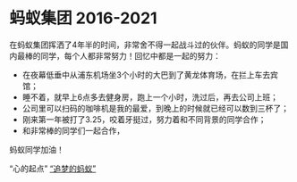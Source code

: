 # 蚂蚁集团 2016-2021

在蚂蚁集团挥洒了4年半的时间，非常舍不得一起战斗过的伙伴。蚂蚁的同学是国内最棒的同学，每个人都非常努力！回忆中都是一起的努力：
* 在夜幕低垂中从浦东机场坐3个小时的大巴到了黄龙体育场，在拦上车去宾馆；
* 睡不着，就早上6点多去健身房，跑上一个小时，洗过后，再去公司上班；
* 公司里可以扫码的咖啡机是我的最爱，到晚上的时候就已经可以数到三杯了；
* 刚来第一年被打了3.25，咬着牙挺过，努力着和不同背景的同学合作；
* 和非常棒的同学们一起合作，


蚂蚁同学加油！

“心的起点”
[“追梦的蚂蚁”](https://www.youtube.com/watch?v=nmxVl7-thgw)

